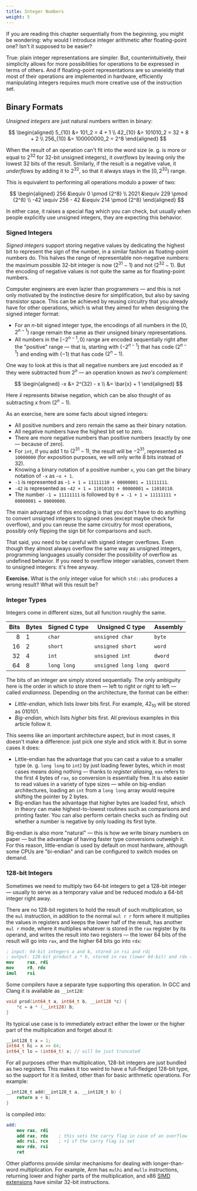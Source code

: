 ```yaml
---
title: Integer Numbers
weight: 5
---
```


If you are reading this chapter sequentially from the beginning, you might be wondering: why would I introduce integer arithmetic after floating-point one? Isn't it supposed to be easier?

True: plain integer representations are simpler. But, counterintuitively, their simplicity allows for more possibilities for operations to be expressed in terms of others. And if floating-point representations are so unwieldy that most of their operations are implemented in hardware, efficiently manipulating integers requires much more creative use of the instruction set.

## Binary Formats

*Unsigned integers* are just natural numbers written in binary:

$$
\begin{aligned}
   5_{10}   &= 101_2 = 4 + 1
\\ 42_{10}  &= 101010_2 = 32 + 8 + 2
\\ 256_{10} &= 100000000_2 = 2^8
\end{aligned}
$$

When the result of an operation can't fit into the word size (e. g. is more or equal to $2^{32}$ for 32-bit unsigned integers), it *overflows* by leaving only the lowest 32 bits of the result. Similarly, if the result is a negative value, it *underflows* by adding it to $2^{32}$, so that it always stays in the $[0, 2^{32})$ range.

This is equivalent to performing all operations modulo a power of two:

$$
\begin{aligned}
    256                 &\equiv 0 \pmod {2^8}
\\  2021                &\equiv 229 \pmod {2^8}
\\  -42 \equiv 256 - 42 &\equiv 214 \pmod {2^8}
\end{aligned}
$$

In either case, it raises a special flag which you can check, but usually when people explicitly use unsigned integers, they are expecting this behavior.

### Signed Integers

*Signed integers* support storing negative values by dedicating the highest bit to represent the sign of the number, in a similar fashion as floating-point numbers do. This halves the range of representable non-negative numbers: the maximum possible 32-bit integer is now $(2^{31}-1)$ and not $(2^{32}-1)$. But the encoding of negative values is not quite the same as for floating-point numbers.

Computer engineers are even lazier than programmers — and this is not only motivated by the instinctive desire for simplification, but also by saving transistor space. This can be achieved by reusing circuitry that you already have for other operations, which is what they aimed for when designing the signed integer format:

- For an $n$-bit signed integer type, the encodings of all numbers in the $[0, 2^{n-1})$ range remain the same as their unsigned binary representations.
- All numbers in the $[-2^{n-1}, 0)$ range are encoded sequentially right after the "positive" range — that is, starting with $(-2^{n - 1})$ that has code $(2^{n-1})$ and ending with $(-1)$ that has code $(2^n - 1)$.

One way to look at this is that all negative numbers are just encoded as if they were subtracted from $2^n$ — an operation known as *two's complement*:

$$
\begin{aligned}
-x &= 2^{32} - x
\\ &= \bar{x} + 1
\end{aligned}
$$

Here $\bar{x}$ represents bitwise negation, which can be also thought of as subtracting $x$ from $(2^n - 1)$.

As an exercise, here are some facts about signed integers:

- All positive numbers and zero remain the same as their binary notation.
- All negative numbers have the highest bit set to zero.
- There are more negative numbers than positive numbers (exactly by one — because of zero).
- For `int`, if you add $1$ to $(2^{31}-1)$, the result will be $-2^{31}$, represented as `10000000` (for exposition purposes, we will only write 8 bits instead of 32).
- Knowing a binary notation of a positive number `x`, you can get the binary notation of `-x` as `~x + 1`.
- `-1` is represented as `~1 + 1 = 11111110 + 00000001 = 11111111`.
- `-42` is represented as `~42 + 1 = 11010101 + 00000001 = 11010110`.
- The number `-1 = 11111111` is followed by `0 = -1 + 1 = 11111111 + 00000001 = 00000000`.

The main advantage of this encoding is that you don't have to do anything to convert unsigned integers to signed ones (except maybe check for overflow), and you can reuse the same circuitry for most operations, possibly only flipping the sign bit for comparisons and such.

That said, you need to be careful with signed integer overflows. Even though they almost always overflow the same way as unsigned integers, programming languages usually consider the possibility of overflow as undefined behavior. If you need to overflow integer variables, convert them to unsigned integers: it's free anyway.

**Exercise.** What is the only integer value for which `std::abs` produces a wrong result? What will this result be?

### Integer Types

Integers come in different sizes, but all function roughly the same.

| Bits | Bytes | Signed C type | Unsigned C type      | Assembly |
|-----:|-------|---------------|----------------------|----------|
|    8 | 1     | `char`        | `unsigned char`      | `byte`   |
|   16 | 2     | `short`       | `unsigned short`     | `word`   |
|   32 | 4     | `int`         | `unsigned int`       | `dword`  |
|   64 | 8     | `long long`   | `unsigned long long` | `qword`  |

The bits of an integer are simply stored sequentially. The only ambiguity here is the order in which to store them — left to right or right to left — called *endianness*. Depending on the architecture, the format can be either:

- *Little-endian*, which lists *lower* bits first. For example, $42_{10}$ will be stored as $010101$.
- *Big-endian*, which lists *higher* bits first. All previous examples in this article follow it.

This seems like an important architecture aspect, but in most cases, it doesn't make a difference: just pick one style and stick with it. But in some cases it does:

- Little-endian has the advantage that you can cast a value to a smaller type (e. g. `long long` to `int`) by just loading fewer bytes, which in most cases means doing nothing — thanks to *register aliasing*, `eax` refers to the first 4 bytes of `rax`, so conversion is essentially free. It is also easier to read values in a variety of type sizes — while on big-endian architectures, loading an `int` from a `long long` array would require shifting the pointer by 2 bytes.
- Big-endian has the advantage that higher bytes are loaded first, which in theory can make highest-to-lowest routines such as comparisons and printing faster. You can also perform certain checks such as finding out whether a number is negative by only loading its first byte.

Big-endian is also more "natural" — this is how we write binary numbers on paper — but the advantage of having faster type conversions outweigh it. For this reason, little-endian is used by default on most hardware, although some CPUs are "bi-endian" and can be configured to switch modes on demand.

### 128-bit Integers

Sometimes we need to multiply two 64-bit integers to get a 128-bit integer — usually to serve as a temporary value and be reduced modulo a 64-bit integer right away.

There are no 128-bit registers to hold the result of such multiplication, so the `mul` instruction, in addition to the normal `mul r r` form where it multiplies the values in registers and keeps the lower half of the result, has another `mul r` mode, where it multiplies whatever is stored in the `rax` register by its operand, and writes the result into two registers — the lower 64 bits of the result will go into `rax`, and the higher 64 bits go into `rdx`:

```nasm
; input: 64-bit integers a and b, stored in rsi and rdi
; output: 128-bit product a * b, stored in rax (lower 64-bit) and rdx (higher 64-bit)
mov     rax, rdi
mov     r8, rdx
imul    rsi
```

Some compilers have a separate type supporting this operation. In GCC and Clang it is available as `__int128`:

```cpp
void prod(int64_t a, int64_t b, __int128 *c) {
    *c = a * (__int128) b;
}
```

Its typical use case is to immediately extract either the lower or the higher part of the multiplication and forget about it:

```c++
__int128_t x = 1;
int64_t hi = x >> 64;
int64_t lo = (int64_t) x; // will be just truncated
```

For all purposes other than multiplication, 128-bit integers are just bundled as two registers. This makes it too weird to have a full-fledged 128-bit type, so the support for it is limited, other than for basic arithmetic operations. For example:

```c++
__int128_t add(__int128_t a, __int128_t b) {
    return a + b;
}
```

is compiled into:

```nasm
add:
    mov rax, rdi
    add rax, rdx    ; this sets the carry flag in case of an overflow
    adc rsi, rcx    ; +1 if the carry flag is set
    mov rdx, rsi
    ret
```

Other platforms provide similar mechanisms for dealing with longer-than-word multiplication. For example, Arm has `mulhi` and `mullo` instructions, returning lower and higher parts of the multiplication, and x86 [SIMD extensions](/hpc/simd) have similar 32-bit instructions.
